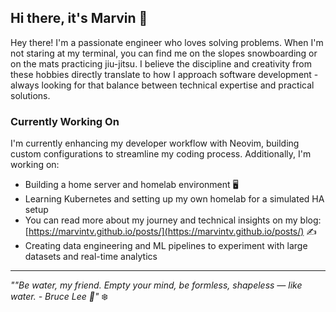## Hi there, it's Marvin 👋



Hey there! I'm a passionate engineer who loves solving problems. When I'm not staring at my terminal, you can find me on the slopes snowboarding or on the mats practicing jiu-jitsu. I believe the discipline and creativity from these hobbies directly translate to how I approach software development - always looking for that balance between technical expertise and practical solutions.

### Currently Working On 

I'm currently enhancing my developer workflow with Neovim, building custom configurations to streamline my coding process. Additionally, I'm working on:

- Building a home server and homelab environment 🖥️
- Learning Kubernetes and setting up my own homelab for a simulated HA setup
- You can read more about my journey and technical insights on my blog: [https://marvintv.github.io/posts/](https://marvintv.github.io/posts/) ✍️
- Creating data engineering and ML pipelines to experiment with large datasets and real-time analytics 



---

*""Be water, my friend. Empty your mind, be formless, shapeless — like water. - Bruce Lee 🌊"* ❄️

